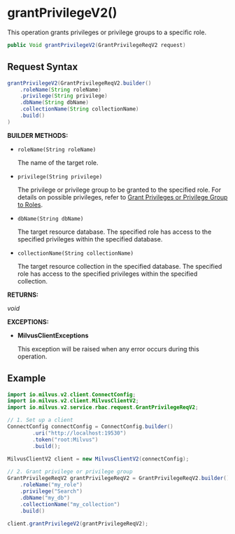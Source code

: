 # grantPrivilegeV2()

This operation grants privileges or privilege groups to a specific role.

```java
public Void grantPrivilegeV2(GrantPrivilegeReqV2 request)
```

## Request Syntax

```java
grantPrivilegeV2(GrantPrivilegeReqV2.builder()
    .roleName(String roleName)
    .privilege(String privilege)
    .dbName(String dbName)
    .collectionName(String collectionName)
    .build()
)
```

**BUILDER METHODS:**

- `roleName(String roleName)`

    The name of the target role.

- `privilege(String privilege)`

    The privilege or privilege group to be granted to the specified role. For details on possible privileges, refer to [Grant Privileges or Privilege Group to Roles](https://milvus.io/docs/grant_privileges.md).

- `dbName(String dbName)`

    The target resource database. The specified role has access to the specified privileges within the specified database.

- `collectionName(String collectionName)`

    The target resource collection in the specified database. The specified role has access to the specified privileges within the specified collection.

**RETURNS:**

*void*

**EXCEPTIONS:**

- **MilvusClientExceptions**

    This exception will be raised when any error occurs during this operation.

## Example

```java
import io.milvus.v2.client.ConnectConfig;
import io.milvus.v2.client.MilvusClientV2;
import io.milvus.v2.service.rbac.request.GrantPrivilegeReqV2;

// 1. Set up a client
ConnectConfig connectConfig = ConnectConfig.builder()
        .uri("http://localhost:19530")
        .token("root:Milvus")
        .build();
        
MilvusClientV2 client = new MilvusClientV2(connectConfig);

// 2. Grant privilege or privilege group
GrantPrivilegeReqV2 grantPrivilegeReqV2 = GrantPrivilegeReqV2.builder()
    .roleName("my_role")
    .privilege("Search")
    .dbName("my_db")
    .collectionName("my_collection")
    .build()
        
client.grantPrivilegeV2(grantPrivilegeReqV2);
```

